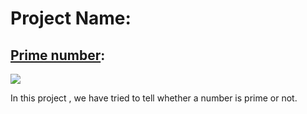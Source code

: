 # Project Name:
## [Prime number](https://en.wikipedia.org/wiki/Prime_number):
![](https://i.pinimg.com/originals/c5/7d/fe/c57dfeb9bd223a9d20ad2cd83ba7ed7e.png)

In this project , we have tried to tell whether a number is prime or not.
